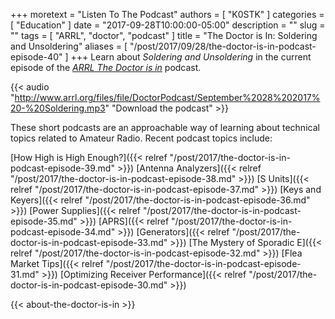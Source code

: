 +++
moretext = "Listen To The Podcast"
authors = [ "K0STK" ]
categories = [ "Education" ]
date = "2017-09-28T10:00:00-05:00"
description = ""
slug = ""
tags = [ "ARRL", "doctor", "podcast" ]
title = "The Doctor is In: Soldering and Unsoldering"
aliases = [ "/post/2017/09/28/the-doctor-is-in-podcast-episode-40" ]
+++
Learn about *Soldering and Unsoldering*
in the current episode of the
[*ARRL The Doctor is in*](http://www.arrl.org/doctor/) podcast.

<!--more-->

{{< audio "http://www.arrl.org/files/file/DoctorPodcast/September%2028%202017%20-%20Soldering.mp3" "Download the podcast" >}}

These short podcasts are an approachable way of learning about technical
topics related to Amateur Radio. Recent podcast topics include:

[How High is High Enough?]({{< relref "/post/2017/the-doctor-is-in-podcast-episode-39.md" >}})
[Antenna Analyzers]({{< relref "/post/2017/the-doctor-is-in-podcast-episode-38.md" >}})
[S Units]({{< relref "/post/2017/the-doctor-is-in-podcast-episode-37.md" >}})
[Keys and Keyers]({{< relref "/post/2017/the-doctor-is-in-podcast-episode-36.md" >}})
[Power Supplies]({{< relref "/post/2017/the-doctor-is-in-podcast-episode-35.md" >}})
[APRS]({{< relref "/post/2017/the-doctor-is-in-podcast-episode-34.md" >}})
[Generators]({{< relref "/post/2017/the-doctor-is-in-podcast-episode-33.md" >}})
[The Mystery of Sporadic E]({{< relref "/post/2017/the-doctor-is-in-podcast-episode-32.md" >}})
[Flea Market Tips]({{< relref "/post/2017/the-doctor-is-in-podcast-episode-31.md" >}})
[Optimizing Receiver Performance]({{< relref "/post/2017/the-doctor-is-in-podcast-episode-30.md" >}})

{{< about-the-doctor-is-in >}}
